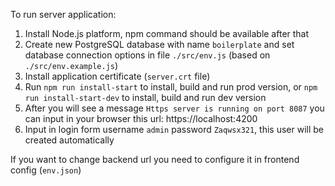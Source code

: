 To run server application:

1. Install Node.js platform, npm command should be available after that
2. Create new PostgreSQL database with name `boilerplate` and set database connection options in file `./src/env.js` (based on `./src/env.example.js`)
3. Install application certificate (`server.crt` file)
4. Run `npm run install-start` to install, build and run prod version, or `npm run install-start-dev` to install, build and run dev version
5. After you will see a message `Https server is running on port 8087` you can input in your browser this url: https://localhost:4200
6. Input in login form username `admin` password `Zaqwsx321`, this user will be created automatically

If you want to change backend url you need to configure it in frontend config (`env.json`)
